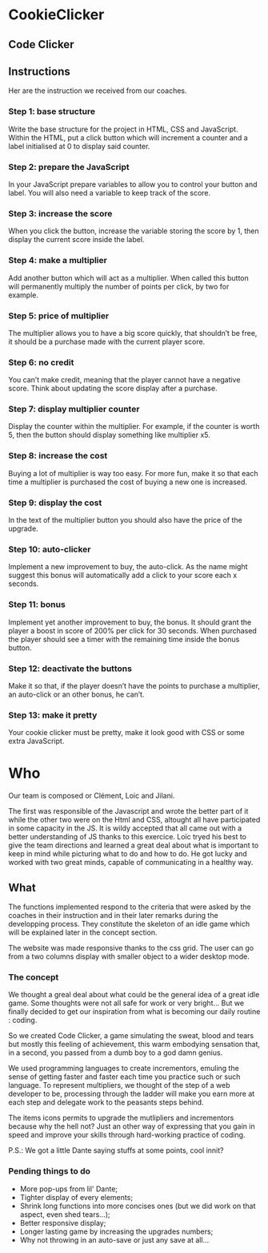 # CookieClicker

## Code Clicker

## Instructions
Her are the instruction we received from our coaches.

### Step 1: base structure

Write the base structure for the project in HTML, CSS and JavaScript. Within the HTML, put a click button which will increment a counter and a label initialised at 0 to display said counter.  


### Step 2: prepare the JavaScript

In your JavaScript prepare variables to allow you to control your button and label. You will also need a variable to keep track of the score.  

  
### Step 3: increase the score

When you click the button, increase the variable storing the score by 1, then display the current score inside the label.

### Step 4: make a multiplier

Add another button which will act as a multiplier. When called this button will permanently multiply the number of points per click, by two for example.

### Step 5: price of multiplier

The multiplier allows you to have a big score quickly, that shouldn’t be free, it should be a purchase made with the current player score.

### Step 6: no credit

You can’t make credit, meaning that the player cannot have a negative score. Think about updating the score display after a purchase.

### Step 7: display multiplier counter

Display the counter within the multiplier. For example, if the counter is worth 5, then the button should display something like multiplier x5.

### Step 8: increase the cost

Buying a lot of multiplier is way too easy. For more fun, make it so that each time a multiplier is purchased the cost of buying a new one is increased.

### Step 9: display the cost

In the text of the multiplier button you should also have the price of the upgrade.

### Step 10: auto-clicker

Implement a new improvement to buy, the auto-click. As the name might suggest this bonus will automatically add a click to your score each x seconds.

### Step 11: bonus

Implement yet another improvement to buy, the bonus. It should grant the player a boost in score of 200% per click for 30 seconds. When purchased the player should see a timer with the remaining time inside the bonus button.

### Step 12: deactivate the buttons

Make it so that, if the player doesn’t have the points to purchase a multiplier, an auto-click or an other bonus, he can’t.

### Step 13: make it pretty

Your cookie clicker must be pretty, make it look good with CSS or some extra JavaScript.

# Who

Our team is composed or Clément, Loic and Jilani. 

The first was responsible of the Javascript and wrote the better part of it while the other two were on the Html and CSS, altought all have participated in some capacity in the JS. It is wildy accepted that all came out with a better understanding of JS thanks to this exercice. Loïc tryed his best to give the team directions and learned a great deal about what is important to keep in mind while picturing what to do and how to do. He got lucky and worked with two great minds, capable of communicating in a healthy way.

## What

The functions implemented respond to the criteria that were asked by the coaches in their instruction and in their later remarks during the developping process. They constitute the skeleton of an idle game which will be explained later in the concept section.

The website was made responsive thanks to the css grid. The user can go from a two columns display with smaller object to a wider desktop mode.


### The concept

We thought a greal deal about what could be the general idea of a great idle game. Some thoughts were not all safe for work or very bright... But we finally decided to get our inspiration from what is becoming our daily 
routine : coding.

So we created Code Clicker, a game simulating the sweat, blood and tears 
but mostly this feeling of achievement,
this warm embodying sensation that, in a second, you passed from a dumb boy to a god damn genius.

We used programming languages to create incrementors,  emuling the sense of getting faster and faster each time you practice such or such language.
To represent multipliers, we thought of the step of a web developer to be, processing through the ladder will make you earn more at each step and delegate work to the peasants steps behind.

The items icons permits to upgrade the mutlipliers and incrementors because why the hell not? Just an other way of expressing that you gain in speed and improve your skills through hard-working practice of coding.

P.S.: We got a little Dante saying stuffs at some points, cool innit?


### Pending things to do

- More pop-ups from lil' Dante;
- Tighter display of every elements;
- Shrink long functions into more concises ones (but we did work on that aspect, even shed tears...);
- Better responsive display;
- Longer lasting game by increasing the upgrades numbers;
- Why not throwing in an auto-save or just any save at all...